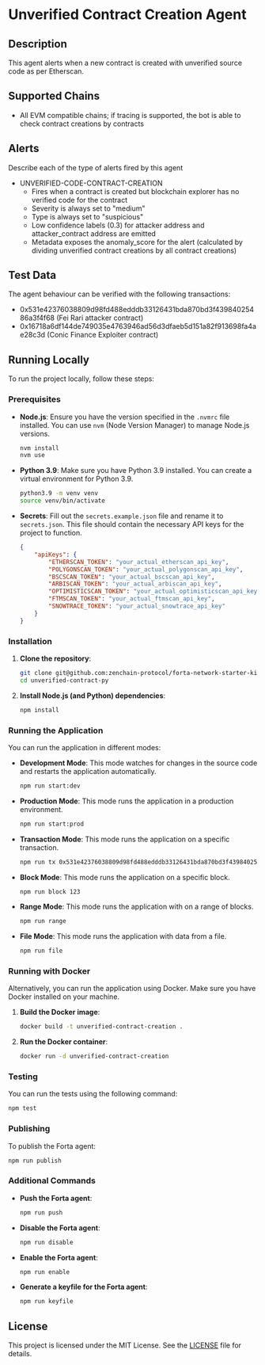 # Unverified Contract Creation Agent

## Description

This agent alerts when a new contract is created with unverified source code as per Etherscan.

## Supported Chains

- All EVM compatible chains; if tracing is supported, the bot is able to check contract creations by contracts

## Alerts

Describe each of the type of alerts fired by this agent

- UNVERIFIED-CODE-CONTRACT-CREATION
  - Fires when a contract is created but blockchain explorer has no verified code for the contract
  - Severity is always set to "medium"
  - Type is always set to "suspicious"
  - Low confidence labels (0.3) for attacker address and attacker_contract address are emitted
  - Metadata exposes the anomaly_score for the alert (calculated by dividing unverified contract creations by all contract creations)

## Test Data

The agent behaviour can be verified with the following transactions:

- 0x531e42376038809d98fd488edddb33126431bda870bd3f43984025486a3f4f68 (Fei Rari attacker contract)
- 0x16718a6df144de749035e4763946ad56d3dfaeb5d151a82f913698fa4ae28c3d (Conic Finance Exploiter contract)

## Running Locally

To run the project locally, follow these steps:

### Prerequisites

- **Node.js**: Ensure you have the version specified in the `.nvmrc` file installed. You can use `nvm` (Node Version Manager) to manage Node.js versions.

  ```sh
  nvm install
  nvm use
  ```

- **Python 3.9**: Make sure you have Python 3.9 installed. You can create a virtual environment for Python 3.9.

  ```sh
  python3.9 -m venv venv
  source venv/bin/activate
  ```

- **Secrets**: Fill out the `secrets.example.json` file and rename it to `secrets.json`. This file should contain the necessary API keys for the project to function.

  ```json
  {
      "apiKeys": {
          "ETHERSCAN_TOKEN": "your_actual_etherscan_api_key",
          "POLYGONSCAN_TOKEN": "your_actual_polygonscan_api_key",
          "BSCSCAN_TOKEN": "your_actual_bscscan_api_key",
          "ARBISCAN_TOKEN": "your_actual_arbiscan_api_key",
          "OPTIMISTICSCAN_TOKEN": "your_actual_optimisticscan_api_key",
          "FTMSCAN_TOKEN": "your_actual_ftmscan_api_key",
          "SNOWTRACE_TOKEN": "your_actual_snowtrace_api_key"
      }
  }
  ```

### Installation

1. **Clone the repository**:

    ```sh
    git clone git@github.com:zenchain-protocol/forta-network-starter-kits-bots.git
    cd unverified-contract-py
    ```

2. **Install Node.js (and Python) dependencies**:

    ```sh
    npm install
    ```


### Running the Application

You can run the application in different modes:

- **Development Mode**: This mode watches for changes in the source code and restarts the application automatically.

  ```sh
  npm run start:dev
  ```

- **Production Mode**: This mode runs the application in a production environment.

  ```sh
  npm run start:prod
  ```

- **Transaction Mode**: This mode runs the application on a specific transaction.

  ```sh
  npm run tx 0x531e42376038809d98fd488edddb33126431bda870bd3f43984025486a3f4f68
  ```

- **Block Mode**: This mode runs the application on a specific block.

  ```sh
  npm run block 123
  ```

- **Range Mode**: This mode runs the application with on a range of blocks.

  ```sh
  npm run range
  ```

- **File Mode**: This mode runs the application with data from a file.

  ```sh
  npm run file
  ```

### Running with Docker

Alternatively, you can run the application using Docker. Make sure you have Docker installed on your machine.

1. **Build the Docker image**:

    ```sh
    docker build -t unverified-contract-creation .
    ```

2. **Run the Docker container**:

    ```sh
    docker run -d unverified-contract-creation
    ```

### Testing

You can run the tests using the following command:

```sh
npm test
```

### Publishing

To publish the Forta agent:

```sh
npm run publish
```

### Additional Commands

- **Push the Forta agent**:

  ```sh
  npm run push
  ```

- **Disable the Forta agent**:

  ```sh
  npm run disable
  ```

- **Enable the Forta agent**:

  ```sh
  npm run enable
  ```

- **Generate a keyfile for the Forta agent**:

  ```sh
  npm run keyfile
  ```

## License

This project is licensed under the MIT License. See the [LICENSE](../LICENSE) file for details.